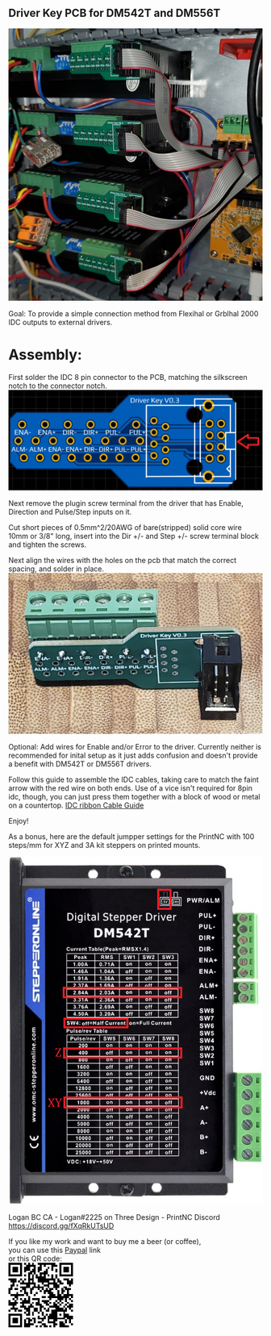 ## Driver Key PCB for DM542T and DM556T


![Driver Keys Install](DriverKeysInstall.jpg)

Goal: To provide a simple connection method from Flexihal or Grblhal 2000 IDC outputs to external drivers.

# Assembly: 

First solder the IDC 8 pin connector to the PCB, matching the silkscreen notch to the connector notch.  
![DriverKey](DriverKey.png)

Next remove the plugin screw terminal from the driver that has Enable, Direction and Pulse/Step inputs on it.  

Cut short pieces of 0.5mm^2/20AWG of bare(stripped) solid core wire 10mm or 3/8" long, insert into the Dir +/- and Step +/- screw terminal block and tighten the screws.

Next align the wires with the holes on the pcb that match the correct spacing, and solder in place.
![AssembledKey](AssembledKey.jpg)

Optional: Add wires for Enable and/or Error to the driver.  Currently neither is recommended for inital setup as it just adds confusion and doesn't provide a benefit with DM542T or DM556T drivers. 

Follow this guide to assemble the IDC cables, taking care to match the faint arrow with the red wire on both ends.  Use of a vice isn't required for 8pin idc, though, you can just press them together with a block of wood or metal on a countertop.  [IDC ribbon Cable Guide](https://startingelectronics.org/articles/IDC-ribbon-cable/)

Enjoy!  

As a bonus, here are the default jumpper settings for the PrintNC with 100 steps/mm for XYZ and 3A kit steppers on printed mounts.  

![Default Driver Settings](DefaultDriverSettings.png)

Logan BC CA - Logan#2225 on Three Design - PrintNC Discord
https://discord.gg/fXqRkUTsUD

If you like my work and want to buy me a beer (or coffee),  
you can use this [Paypal](https://www.paypal.com/donate/?hosted_button_id=QBMAY9ZB6N3F8) link    
or this QR code:  
![QRCode](QRCode.png)
